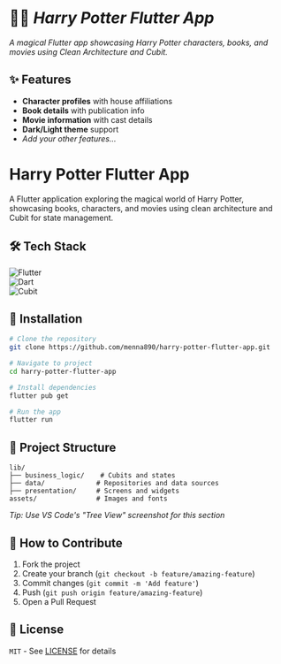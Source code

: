 # 🧙‍♂️ *Harry Potter Flutter App*  


*A magical Flutter app showcasing Harry Potter characters, books, and movies using Clean Architecture and Cubit.*

## ✨ Features  
- **Character profiles** with house affiliations  
- **Book details** with publication info  
- **Movie information** with cast details  
- **Dark/Light theme** support  
- *Add your other features...*  

# Harry Potter Flutter App

A Flutter application exploring the magical world of Harry Potter, showcasing books, characters, and movies using clean architecture and Cubit for state management.



## 🛠 Tech Stack  
![Flutter](https://img.shields.io/badge/Flutter-%2302569B.svg?style=for-the-badge&logo=Flutter&logoColor=white)  
![Dart](https://img.shields.io/badge/Dart-%230175C2.svg?style=for-the-badge&logo=Dart&logoColor=white)  
![Cubit](https://img.shields.io/badge/State_Management-Cubit-%2338B2AC?style=for-the-badge)  

## 🚀 Installation  
```bash
# Clone the repository  
git clone https://github.com/menna890/harry-potter-flutter-app.git  

# Navigate to project  
cd harry-potter-flutter-app  

# Install dependencies  
flutter pub get  

# Run the app  
flutter run  
```

## 📂 Project Structure  
```plaintext
lib/
├── business_logic/    # Cubits and states
├── data/             # Repositories and data sources
├── presentation/     # Screens and widgets
assets/               # Images and fonts
```
*Tip: Use VS Code's "Tree View" screenshot for this section*

## 🤝 How to Contribute  
1. Fork the project  
2. Create your branch (`git checkout -b feature/amazing-feature`)  
3. Commit changes (`git commit -m 'Add feature'`)  
4. Push (`git push origin feature/amazing-feature`)  
5. Open a Pull Request  

## 📜 License  
`MIT` - See [LICENSE](LICENSE) for details  

